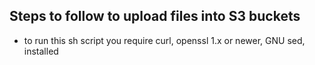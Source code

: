 ## Steps to follow to upload files into S3 buckets 

- to run this sh script you require curl, openssl 1.x or newer, GNU sed, installed 

